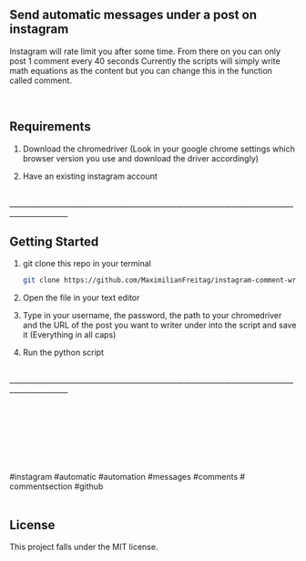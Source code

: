 ## Send automatic messages under a post on instagram

Instagram will rate limit you after some time. From there on you can only post 1 comment every 40 seconds
Currently the scripts will simply write math equations as the content but you can change this in the function called comment.

<br> 

<!-- Requirements -->
## Requirements



1. Download the chromedriver (Look in your google chrome settings which browser version you use and download the driver accordingly)
   

2. Have an existing instagram account


<br> 
______________________________________________________________________________________________
<br>  

<!-- GETTING STARTED -->
## Getting Started


1. git clone this repo in your terminal
   ```sh
   git clone https://github.com/MaximilianFreitag/instagram-comment-writer-requests.git
   ```

2. Open the file in your text editor
   
3. Type in your username, the password, the path to your chromedriver and the URL of the post you want to writer under into the script and save it (Everything in all caps)

4. Run the python script 
   


<br> 
______________________________________________________________________________________________
<br>  
 

<br />
<br />
<br />
<br />
<br />
<br />





<br />
<br />
#instagram #automatic #automation #messages #comments # commentsection #github
<br />
<br />



## License
This project falls under the MIT license.

